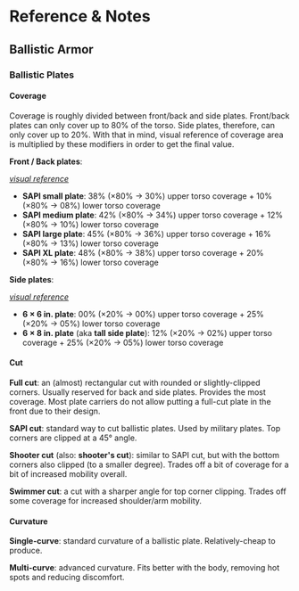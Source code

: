 # Reference & Notes

## Ballistic Armor

### Ballistic Plates

#### Coverage

Coverage is roughly divided between front/back and side plates. Front/back plates can only cover up to 80% of the torso. Side plates, therefore, can only cover up to 20%. With that in mind, visual reference of coverage area is multiplied by these modifiers in order to get the final value.

**Front / Back plates**:

[_visual reference_](https://help.trex-arms.com/hc/en-us/articles/5917157627415-Body-Armor-For-Beginners)

- **SAPI small plate**: 38% (×80% → 30%) upper torso coverage + 10% (×80% → 08%) lower torso coverage
- **SAPI medium plate**: 42% (×80% → 34%) upper torso coverage + 12% (×80% → 10%) lower torso coverage
- **SAPI large plate**: 45% (×80% → 36%) upper torso coverage + 16% (×80% → 13%) lower torso coverage
- **SAPI XL plate**: 48% (×80% → 38%) upper torso coverage + 20% (×80% → 16%) lower torso coverage

**Side plates**:

[_visual reference_](https://www.apexarmorsolutions.com/post/are-side-plates-necessary)

- **6 × 6 in. plate**: 00% (×20% → 00%) upper torso coverage + 25% (×20% → 05%) lower torso coverage
- **6 × 8 in. plate** (aka **tall side plate**): 12% (×20% → 02%) upper torso coverage + 25% (×20% → 05%) lower torso coverage

#### Cut

**Full cut**: an (almost) rectangular cut with rounded or slightly-clipped corners. Usually reserved for back and side plates. Provides the most coverage. Most plate carriers do not allow putting a full-cut plate in the front due to their design.

**SAPI cut**: standard way to cut ballistic plates. Used by military plates. Top corners are clipped at a 45° angle.

**Shooter cut** (also: **shooter's cut**): similar to SAPI cut, but with the bottom corners also clipped (to a smaller degree). Trades off a bit of coverage for a bit of increased mobility overall.

**Swimmer cut**: a cut with a sharper angle for top corner clipping. Trades off some coverage for increased shoulder/arm mobility.

#### Curvature

**Single-curve**: standard curvature of a ballistic plate. Relatively-cheap to produce.

**Multi-curve**: advanced curvature. Fits better with the body, removing hot spots and reducing discomfort.
